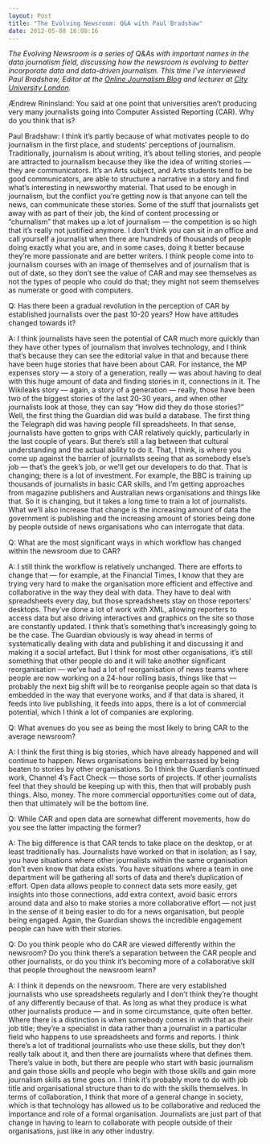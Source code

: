 ```yaml
---
layout: Post
title: "The Evolving Newsroom: Q&A with Paul Bradshaw"
date: 2012-05-08 16:08:16
---
```


*The Evolving Newsroom is a series of Q&As with important names in the data journalism field, discussing how the newsroom is evolving to better incorporate data and data-driven journalism. This time I've interviewed Paul Bradshaw, Editor at the [Online Journalism Blog](http://onlinejournalismblog.com) and lecturer at [City University London](http://www.city.ac.uk).*

Ændrew Rininsland: You said at one point that universities aren’t producing very many journalists going into Computer Assisted Reporting (CAR). Why do you think that is?

Paul Bradshaw: I think it’s partly because of what motivates people to do journalism in the first place, and students’ perceptions of journalism. Traditionally, journalism is about writing, it’s about telling stories, and people are attracted to journalism because they like the idea of writing stories — they are communicators. It’s an Arts subject, and Arts students tend to be good communicators, are able to structure a narrative in a story and find what’s interesting in newsworthy material. That used to be enough in journalism, but the conflict you’re getting now is that anyone can tell the news, can communicate these stories. Some of the stuff that journalists get away with as part of their job, the kind of content processing or “churnalism” that makes up a lot of journalism — the competition is so high that it’s really not justified anymore. I don’t think you can sit in an office and call yourself a journalist when there are hundreds of thousands of people doing exactly what you are, and in some cases, doing it better because they’re more passionate and are better writers. I think people come into to journalism courses with an image of themselves and of journalism that is out of date, so they don’t see the value of CAR and may see themselves as not the types of people who could do that; they might not seem themselves as numerate or good with computers.

Q: Has there been a gradual revolution in the perception of CAR by established journalists over the past 10-20 years? How have attitudes changed towards it?

A: I think journalists have seen the potential of CAR much more quickly than they have other types of journalism that involves technology, and I think that’s because they can see the editorial value in that and because there have been huge stories that have been about CAR. For instance, the MP expenses story — a story of a generation, really — was about having to deal with this huge amount of data and finding stories in it, connections in it. The Wikileaks story — again, a story of a generation — really, those have been two of the biggest stories of the last 20-30 years, and when other journalists look at those, they can say “How did they do those stories?” Well, the first thing the Guardian did was build a database. The first thing the Telegraph did was having people fill spreadsheets. In that sense, journalists have gotten to grips with CAR relatively quickly, particularly in the last couple of years. But there’s still a lag between that cultural understanding and the actual ability to do it. That, I think, is where you come up against the barrier of journalists seeing that as somebody else’s job — that’s the geek’s job, or we’ll get our developers to do that. That is changing; there is a lot of investment. For example, the BBC is training up thousands of journalists in basic CAR skills, and I’m getting approaches from magazine publishers and Australian news organisations and things like that. So it is changing, but it takes a long time to train a lot of journalists. What we’ll also increase that change is the increasing amount of data the government is publishing and the increasing amount of stories being done by people outside of news organisations who can interrogate that data.

Q: What are the most significant ways in which workflow has changed within the newsroom due to CAR?

A: I still think the workflow is relatively unchanged. There are efforts to change that — for example, at the Financial Times, I know that they are trying very hard to make the organisation more efficient and effective and collaborative in the way they deal with data. They have to deal with spreadsheets every day, but those spreadsheets stay on those reporters’ desktops. They’ve done a lot of work with XML, allowing reporters to access data but also driving interactives and graphics on the site so those are constantly updated. I think that’s something that’s increasingly going to be the case. The Guardian obviously is way ahead in terms of systematically dealing with data and publishing it and discussing it and making it a social artefact. But I think for most other organisations, it’s still something that other people do and it will take another significant reorganisation — we’ve had a lot of reorganisation of news teams where people are now working on a 24-hour rolling basis, things like that — probably the next big shift will be to reorganise people again so that data is embedded in the way that everyone works, and if that data is shared, it feeds into live publishing, it feeds into apps, there is a lot of commercial potential, which I think a lot of companies are exploring.

Q: What avenues do you see as being the most likely to bring CAR to the average newsroom?

A: I think the first thing is big stories, which have already happened and will continue to happen. News organisations being embarrassed by being beaten to stories by other organisations. So I think the Guardian’s continued work, Channel 4’s Fact Check — those sorts of projects. If other journalists feel that they should be keeping up with this, then that will probably push things. Also, money. The more commercial opportunities come out of data, then that ultimately will be the bottom line.

Q: While CAR and open data are somewhat different movements, how do you see the latter impacting the former?

A: The big difference is that CAR tends to take place on the desktop, or at least traditionally has. Journalists have worked on that in isolation; as I say, you have situations where other journalists within the same organisation don’t even know that data exists. You have situations where a team in one department will be gathering all sorts of data and there’s duplication of effort. Open data allows people to connect data sets more easily, get insights into those connections, add extra context, avoid basic errors around data and also to make stories a more collaborative effort — not just in the sense of it being easier to do for a news organisation, but people being engaged. Again, the Guardian shows the incredible engagement people can have with their stories.

Q: Do you think people who do CAR are viewed differently within the newsroom? Do you think there’s a separation between the CAR people and other journalists, or do you think it’s becoming more of a collaborative skill that people throughout the newsroom learn?

A: I think it depends on the newsroom. There are very established journalists who use spreadsheets regularly and I don’t think they’re thought of any differently because of that. As long as what they produce is what other journalists produce — and in some circumstance, quite often better. Where there is a distinction is when somebody comes in with that as their job title; they’re a specialist in data rather than a journalist in a particular field who happens to use spreadsheets and forms and reports. I think there’s a lot of traditional journalists who use these skills, but they don’t really talk about it, and then there are journalists where that defines them. There’s value in both, but there are people who start with basic journalism and gain those skills and people who begin with those skills and gain more journalism skills as time goes on. I think it’s probably more to do with job title and organisational structure than to do with the skills themselves. In terms of collaboration, I think that more of a general change in society, which is that technology has allowed us to be collaborative and reduced the importance and role of a formal organisation. Journalists are just part of that change in having to learn to collaborate with people outside of their organisations, just like in any other industry.